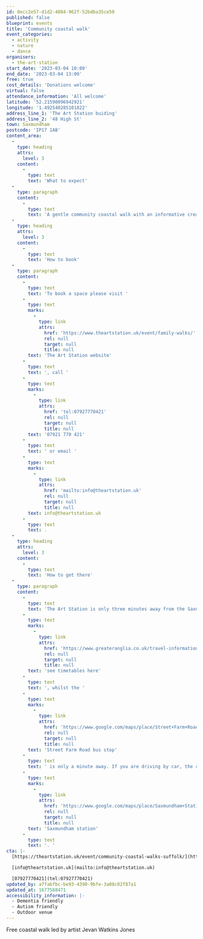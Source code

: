 ```yaml
---
id: 0ecc2e57-d1d2-4084-962f-52bd6a35ce50
published: false
blueprint: events
title: 'Community coastal walk'
event_categories:
  - activity
  - nature
  - dance
organisers:
  - the-art-station
start_date: '2023-03-04 10:00'
end_date: '2023-03-04 13:00'
free: true
cost_details: 'Donations welcome'
virtual: false
attendance_information: 'All welcome'
latitude: '52.21590096942921'
longitude: '1.492540285101822'
address_line_1: 'The Art Station buiding'
address_line_2: '48 High St'
town: Saxmundham
postcode: 'IP17 1AB'
content_area:
  -
    type: heading
    attrs:
      level: 3
    content:
      -
        type: text
        text: 'What to expect'
  -
    type: paragraph
    content:
      -
        type: text
        text: 'A gentle community coastal walk with an informative creative session led by artist Jevan Watkins Jones. Materials and free transport to the East Suffolk Coast will be provided. The meeting point is at The Art Station (yellow doors). '
  -
    type: heading
    attrs:
      level: 3
    content:
      -
        type: text
        text: 'How to book'
  -
    type: paragraph
    content:
      -
        type: text
        text: 'To book a space please visit '
      -
        type: text
        marks:
          -
            type: link
            attrs:
              href: 'https://www.theartstation.uk/event/family-walks/'
              rel: null
              target: null
              title: null
        text: 'The Art Station website'
      -
        type: text
        text: ', call '
      -
        type: text
        marks:
          -
            type: link
            attrs:
              href: 'tel:07927770421'
              rel: null
              target: null
              title: null
        text: '07921 770 421'
      -
        type: text
        text: ' or email '
      -
        type: text
        marks:
          -
            type: link
            attrs:
              href: 'mailto:info@theartstation.uk'
              rel: null
              target: null
              title: null
        text: info@theartstation.uk
      -
        type: text
        text: .
  -
    type: heading
    attrs:
      level: 3
    content:
      -
        type: text
        text: 'How to get there'
  -
    type: paragraph
    content:
      -
        type: text
        text: 'The Art Station is only three minutes away from the Saxmundham train station, '
      -
        type: text
        marks:
          -
            type: link
            attrs:
              href: 'https://www.greateranglia.co.uk/travel-information/station-information/sax'
              rel: null
              target: null
              title: null
        text: 'see timetables here'
      -
        type: text
        text: ', whilst the '
      -
        type: text
        marks:
          -
            type: link
            attrs:
              href: 'https://www.google.com/maps/place/Street+Farm+Road/@52.216324,1.4912831,19z/data=!4m23!1m16!4m15!1m6!1m2!1s0x47d988e7a70ccb65:0xab1ab0a8674bd9b2!2sStreet+Farm+Road,+Saxmundham+IP17+1AJ!2m2!1d1.491707!2d52.216244!1m6!1m2!1s0x47d988e7acfa60b5:0x94de9b2e77c31bb3!2s48+High+St,+Saxmundham+IP17+1AB!2m2!1d1.4925419!2d52.2158794!3e2!3m5!1s0x47d988e7a78c0043:0x2b241da72445eea2!8m2!3d52.216324!4d1.491816!16s%2Fg%2F1q67rylft'
              rel: null
              target: null
              title: null
        text: 'Street Farm Road bus stop'
      -
        type: text
        text: ' is only a minute away. If you are driving by car, the closest parking is at '
      -
        type: text
        marks:
          -
            type: link
            attrs:
              href: 'https://www.google.com/maps/place/Saxmundham+Station/@52.2152263,1.4908974,17.9z/data=!4m6!3m5!1s0x47d988e793a3d45b:0x2af9111fcd8fe6eb!8m2!3d52.2152199!4d1.4906056!16s%2Fg%2F11tjbv_rgp'
              rel: null
              target: null
              title: null
        text: 'Saxmundham station'
      -
        type: text
        text: '. '
cta: |-
  [https://theartstation.uk/event/community-coastal-walks-suffolk/](https://theartstation.uk/event/community-coastal-walks-suffolk/)

  [info@theartstation.uk](mailto:info@theartstation.uk)

  [07927770421](tel:07927770421)
updated_by: a7fabfbc-be93-4390-9bfe-3a08c02f87a1
updated_at: 1677588471
accessibility_information: |-
  - Dementia friendly 
  - Autism friendly 
  - Outdoor venue
---
```

Free coastal walk led by artist Jevan Watkins Jones